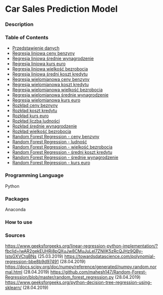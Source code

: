 # Car Sales Prediction Model
### Description


### Table of Contents
* [Przedstawienie danych](https://github.com/martynadyja/sprzedaz-samochodow/blob/master/przedstawienie%20danych.ipynb)
* [Regresja liniowa ceny benzyny](https://github.com/martynadyja/sprzedaz-samochodow/blob/master/ceny%20beznyny.ipynb)
* [Regresja liniowa średnie wynagrodzenie](https://github.com/martynadyja/sprzedaz-samochodow/blob/master/srednie%20wynagrodzenie.ipynb)
* [Regresja liniowa kurs euro](https://github.com/martynadyja/sprzedaz-samochodow/blob/master/regresja%20liniowa%20sprzeda%C5%BC%20w%20zale%C5%BCno%C5%9Bci%20od%20kursu%20euro.py)
* [Regresja liniowa wielkość bezrobocia](https://github.com/martynadyja/sprzedaz-samochodow/blob/master/regresja%20liniowa%20sprzeda%C5%BC%20w%20zale%C5%BCno%C5%9Bci%20od%20wielko%C5%9Bci%20bezrobocia.py)
* [Regresja liniowa średni koszt kredytu](https://github.com/martynadyja/sprzedaz-samochodow/blob/master/regresja%20liniowa%20sprzeda%C5%BC%20w%20zale%C5%BCno%C5%9Bci%20od%20%C5%9Bredniego%20kosztu%20kredytu.py)
* [Regresja wielomianowa ceny benzyny](https://github.com/martynadyja/sprzedaz-samochodow/blob/master/regresja%20wielomianowa%20ceny%20benzyny.ipynb)
* [Regresja wielomianowa koszt kredytu](https://github.com/martynadyja/sprzedaz-samochodow/blob/master/regresja%20wielomianowa%20koszt%20kredytu.ipynb)
* [Regresja wielomianowa wielkość bezrobocia](https://github.com/martynadyja/sprzedaz-samochodow/blob/master/regresja%20wielomianowa%20wielko%C5%9B%C4%87%20bezrobocia.ipynb)
* [Regresja wielomianowa średnie wynagrodzenie](https://github.com/martynadyja/sprzedaz-samochodow/blob/master/regresja%20wielomianowa%20%C5%9Brednie%20wynagordzenie.ipynb)
* [Regresja wielomianowa kurs euro](https://github.com/martynadyja/sprzedaz-samochodow/blob/master/regresja%20wilomianowa%20kurs%20euro.ipynb)
* [Rozkład ceny beznyny](https://github.com/martynadyja/sprzedaz-samochodow/blob/master/rozk%C5%82ad%20ceny%20beznyny.ipynb)
* [Rozkład koszt kredytu](https://github.com/martynadyja/sprzedaz-samochodow/blob/master/rozk%C5%82ad%20koszt%20kredytu.ipynb)
* [Rozkład kurs euro](https://github.com/martynadyja/sprzedaz-samochodow/blob/master/rozk%C5%82ad%20kurs%20euro.ipynb)
* [Rozkład liczba ludności](https://github.com/martynadyja/sprzedaz-samochodow/blob/master/rozk%C5%82ad%20liczba%20ludno%C5%9Bci.ipynb)
* [Rozkład średnie wynagrodzenie](https://github.com/martynadyja/sprzedaz-samochodow/blob/master/rozk%C5%82ad%20%C5%9Brednie%20wynagrodzenie.ipynb)
* [Rozkład wielkość bezrobocia](https://github.com/martynadyja/sprzedaz-samochodow/blob/master/rozk%C5%82ad%20%C5%9Brednie%20wynagrodzenie.ipynb)
* [Random Forest Regression - ceny benzyny](https://github.com/martynadyja/sprzedaz-samochodow/blob/master/random%20forest%20regression%20sprzeda%C5%BC%20-%20ceny%20benzyny.py)
* [Random Forest Regression - ludność](https://github.com/martynadyja/sprzedaz-samochodow/blob/master/random%20forest%20regression%20sprzeda%C5%BC%20-%20ludno%C5%9B%C4%87.py)
* [Random Forest Regression - wielkość bezrobocia](https://github.com/martynadyja/sprzedaz-samochodow/blob/master/random%20forest%20regression%20sprzeda%C5%BC%20-%20wielko%C5%9B%C4%87%20bezrobocia.py)
* [Random Forest Regression - średni koszt kredytu](https://github.com/martynadyja/sprzedaz-samochodow/blob/master/random%20forest%20regression%20sprzeda%C5%BC%20-%20%C5%9Bredni%20koszt%20kredytu.py)
* [Random Forest Regression - średnie wynagrodzenie](https://github.com/martynadyja/sprzedaz-samochodow/blob/master/random%20forest%20regression%20sprzeda%C5%BC%20-%20%C5%9Brednie%20wynagrodzenie.py)
* [Random Forest Regression - kurs euro](https://github.com/martynadyja/sprzedaz-samochodow/blob/master/random%20forest%20regression%20sprzeda%C5%BC-kurs%20euro.py)
### Programming Language
Python

### Packages
Anaconda

### How to use


### Sources
https://www.geeksforgeeks.org/linear-regression-python-implementation/?fbclid=IwAR2gekEUHRi8pQXuJw8CMuJuLel7ZNIIK5zRcQJHz9QBy-IstsGXVCtgBNs (25.03.2019)
https://towardsdatascience.com/polynomial-regression-bbe8b9d97491 (28.04.2019)
https://docs.scipy.org/doc/numpy/reference/generated/numpy.random.normal.html (28.04.2019)
https://github.com/mahesh147/Random-Forest-Regression/blob/master/random_forest_regression.py (28.04.2019)
https://www.geeksforgeeks.org/python-decision-tree-regression-using-sklearn/ (28.04.2019)
